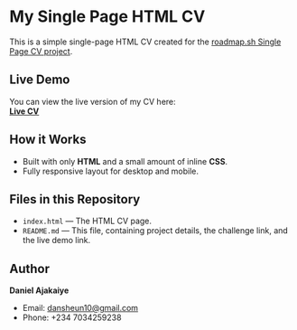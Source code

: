 # My Single Page HTML CV

This is a simple single-page HTML CV created for the [roadmap.sh Single Page CV project](https://roadmap.sh/projects/single-page-cv).

## Live Demo
You can view the live version of my CV here:  
[**Live CV**](https://github.com/dansheun10-blip/single-page-cv)

## How it Works
- Built with only **HTML** and a small amount of inline **CSS**.
- Fully responsive layout for desktop and mobile.

## Files in this Repository
- `index.html` — The HTML CV page.
- `README.md` — This file, containing project details, the challenge link, and the live demo link.

## Author
**Daniel Ajakaiye**  
- Email: dansheun10@gmail.com
- Phone: +234 7034259238



